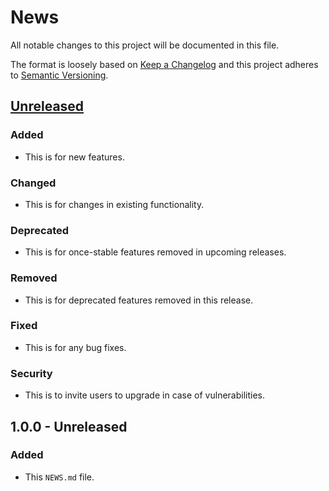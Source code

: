 # News

All notable changes to this project will be documented in this file.

The format is loosely based on [Keep a Changelog] and this project adheres to
[Semantic Versioning].

  [Keep a Changelog]: http://keepachangelog.com/
  [Semantic Versioning]: http://semver.org/

## [Unreleased]

### Added

- This is for new features.

### Changed

- This is for changes in existing functionality.

### Deprecated

- This is for once-stable features removed in upcoming releases.

### Removed

- This is for deprecated features removed in this release.

### Fixed

- This is for any bug fixes.

### Security

- This is to invite users to upgrade in case of vulnerabilities.

  [Unreleased]: https://github.com/tradebyte/paci/compare/v0.2.0...HEAD


## 1.0.0 - Unreleased

### Added

- This `NEWS.md` file.